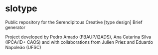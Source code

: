# slotype
Public repository for the Serendipitous Creative [type design] Brief generator 

Project developed by Pedro Amado (FBAUP/i2ADS), Ana Catarina Silva (IPCA/ID+ CAOS) and with collaborations from Julien Priez and Eduardo Napoleão (UFSC)
